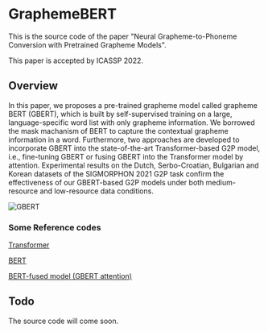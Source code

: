 # GraphemeBERT
This is the source code of the paper "Neural Grapheme-to-Phoneme Conversion with Pretrained Grapheme Models".

This paper is accepted by ICASSP 2022.

## Overview
In this paper, we proposes a pre-trained grapheme model called grapheme BERT (GBERT), which is built by self-supervised training on a large, language-specific word list with only grapheme information. We borrowed the mask machanism of BERT to capture the contextual grapheme information in a word. Furthermore, two approaches are developed to incorporate GBERT into the state-of-the-art Transformer-based G2P model, i.e., fine-tuning GBERT or fusing GBERT into the Transformer model by attention. Experimental results on the Dutch, Serbo-Croatian, Bulgarian and Korean datasets of the SIGMORPHON 2021 G2P task confirm the effectiveness of our GBERT-based G2P models under both medium-resource and low-resource data conditions.

![GBERT](https://github.com/ldong1111/GraphemeBERT/GBERT.png)

### Some Reference codes
[Transformer](https://github.com/bentrevett/pytorch-seq2seq)

[BERT](https://github.com/codertimo/BERT-pytorch)

[BERT-fused model (GBERT attention)](https://github.com/bert-nmt/bert-nmt)

## Todo
The source code will come soon.

